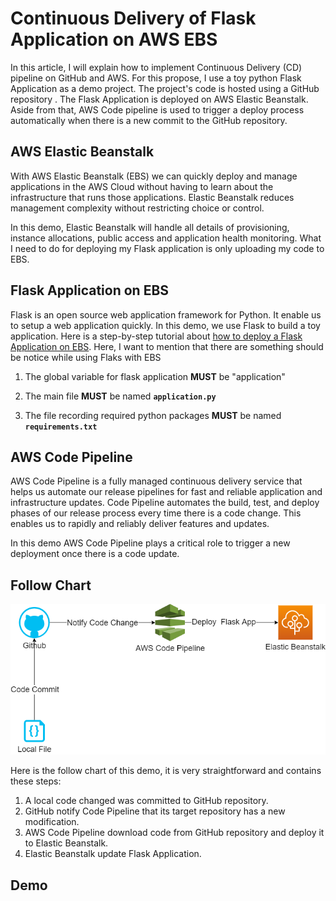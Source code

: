 # Continuous Delivery of Flask Application on AWS EBS

In this article, I will explain how to implement Continuous Delivery (CD) pipeline on GitHub and AWS.  For this propose, I use a toy python Flask Application as a demo project. The project's code is hosted using a GitHub repository . The Flask Application is deployed on AWS Elastic Beanstalk. Aside from that, AWS Code pipeline is used to trigger a deploy process automatically when there is a new commit to the GitHub repository. 



## AWS Elastic Beanstalk 

With AWS Elastic Beanstalk (EBS) we can quickly deploy and manage applications in the AWS Cloud without having to learn about the infrastructure that runs those applications. Elastic Beanstalk reduces management complexity without restricting choice or control. 

In this demo, Elastic Beanstalk will handle all details of provisioning, instance allocations, public access and application health monitoring. What I need to do for deploying my Flask application is only uploading my code to EBS. 



## Flask Application on EBS

Flask is an open source web application framework for Python.  It enable us to setup a web application  quickly. In this demo, we use Flask to build a toy application.  Here is a step-by-step tutorial about [how to deploy a Flask Application on EBS](https://docs.aws.amazon.com/elasticbeanstalk/latest/dg/create-deploy-python-flask.html).  Here, I want to mention that there are something should be notice while using Flaks with EBS 

1. The global variable for flask application **MUST** be "application"

2. The main file **MUST** be named **`application.py`**

3. The file recording required python packages **MUST** be named **`requirements.txt`**


## AWS Code Pipeline
AWS Code Pipeline is a fully managed continuous delivery service that helps us automate our release pipelines for fast and reliable application and infrastructure updates. Code Pipeline automates the build, test, and deploy phases of our release process every time there is a code change. This enables us to rapidly and reliably deliver features and updates. 

In this demo AWS Code Pipeline plays a critical role to trigger a new deployment once there is a code update. 

## Follow Chart 

![FollowChart](./image/system_follow_chart.png)


Here is the follow chart of this demo, it is very straightforward and contains these steps:

1. A local code changed was committed to GitHub repository.
2. GitHub notify Code Pipeline that its target repository has a new modification. 
3. AWS Code Pipeline download code from GitHub repository  and deploy it to Elastic Beanstalk.
4. Elastic Beanstalk update Flask Application.

##  Demo 

#### 




























